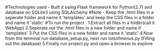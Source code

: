 #Technologies used - Built it using Flask framework for Python(2.7) and database on SQLite3 using SQLAlchemy
#Note - Keep the .html files in a seperate folder and name it 'templates' and keep the CSS files in a folder and name it 'static'
#To run the project :
1.Extract all files in a folder(call it WebApp)
2.Seperate out the .html files in a new folder and name if 'templates'
3.Put the CSS files in a new folder and name it 'static'
4.Now from the terminal run database_setup.py, next run lotsofmenus.py (Filling out the database)
5.Finally run project.py and open a browser to explore
